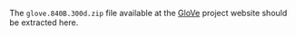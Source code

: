 The `glove.840B.300d.zip` file available at the [GloVe](https://nlp.stanford.edu/projects/glove/) project website should be extracted here.
